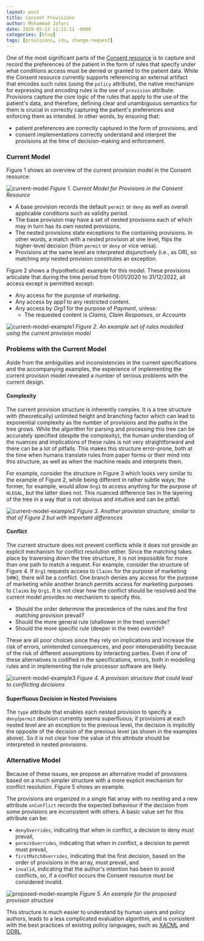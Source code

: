 ```yaml
---
layout: post
title: Consent Provisions
author: Mohammad Jafari
date: 2020-05-13 11:11:11 -0000
categories: [blog]
tags: [provisions, cds, change-request]
---
```


One of the most significant parts of the [Consent resource](https://www.hl7.org/fhir/consent.html) is to capture and record the preferences of the patient in the form of rules that specify under what conditions access must be denied or granted to the patient data. While the Consent resource currently supports referencing an external artifact that encodes such rules (using the `policy` attribute), the native mechanism for expressing and encoding rules is the use of `provision` attribute. Provisions capture the core logic of the rules that apply to the use of the patient's data, and therefore, defining clear and unambiguous semantics for them is crucial in correctly capturing the patient's preferences and enforcing them as intended. In other words, by ensuring that: 

- patient preferences are correctly captured in the form of provisions, and
- consent implementations correctly understand and interpret the provisions at the time of decision-making and enforcement.


### Current Model
Figure 1 shows an overview of the current provision model in the Consent resource:

![current-model][current-model]
*Figure 1. Current Model for Provisions in the Consent Resource*

- A base provision records the default `permit` or `deny` as well as overall applicable conditions such as validity period.
- The base provision may have a set of nested provisions each of which may in turn has its own nested provisions.
- The nested provisions state exceptions to the containing provisions. In other words, a match with a nested provision at one level, flips the higher-level decision (from `permit` or `deny` or vice versa). 
- Provisions at the same level are interpreted disjunctively (i.e., as OR), so matching _any_ nested provision constitutes an exception. 

Figure 2 shows a (hypothetical) example for this model. These provisions articulate that during the time period from 01/01/2020 to 31/12/2022, all access except is permitted except:

- Any access for the purpose of *marketing*.
- Any access by *app1* to any restricted content.
- Any access by *Org1* for the purpose of *Payment*, unless:
    + The requested content is *Claims*, *Claim Responses*, or *Accounts*

![current-model-example1][current-model-example1]
*Figure 2. An example set of rules modelled using the current provision model*

### Problems with the Current Model
Aside from the ambiguities and inconsistencies in the current specifications and the accompanying examples, the experience of implementing the current provision model revealed a number of serious problems with the current design.

#### Complexity
The current provision structure is inherently complex. It is a tree structure with (theoretically) unlimited height and branching factor which can lead to exponential complexity as the number of provisions and the paths in the tree grows. While the algorithm for parsing and processing this tree can be accurately specified (despite the complexity), the human understanding of the nuances and implications of these rules is not very straightforward and there can be a lot of pitfalls. This makes this structure error-prone, both at the  time when humans translate rules from paper forms or their mind into this structure, as well as when the machine reads and interprets them. 

For example, consider the structure in Figure 3 which looks very similar to the example of Figure 2, while being different in rather subtle ways; the former, for example, would allow `Org1` to access anything for the purpose of `HLEGAL`, but the latter does not. This nuanced difference lies in the layering of the tree in a way that is not obvious and intuitive and can be pitfall.

![current-model-example2][current-model-example2]
*Figure 3. Another provision structure, similar to that of Figure 2 but with important differences*

#### Conflict
The current structure does not prevent conflicts while it does not provide an explicit mechanism for conflict resolution either. Since the matching takes place by traversing down the tree structure, it is not impossible for more than one path to match a request. For example, consider the structure of Figure 4. If `Org1` requests access to `Claims` for the purpose of marketing (`HMK`), there will be a conflict. One branch denies any access for the purpose of marketing while another branch permits access for marketing purposes to `Claims` by `Org1`. It is not clear how the conflict should be resolved and the current model provides no mechanism to specify this.

- Should the order determine the precedence of the rules and the first matching provision prevail?
- Should the more general rule (shallower in the tree) override?
- Should the more specific rule (deeper in the tree) override?

These are all poor choices since they rely on implications and increase the risk of errors, unintended consequences, and poor interoperability because of the risk of different assumptions by interacting parties. Even if one of these alternatives is codified in the specifications, errors, both in modelling rules and in implementing the rule processor software are likely.

![current-model-example3][current-model-example3]
*Figure 4. A provision structure that could lead to conflicting decisions*


#### Superfluous Decision in Nested Provisions
The `type` attribute that enables each nested provision to specify a `deny`/`permit` decision currently seems superfluous; if provisions at each nested level are an exception to the previous level, the decision is implicitly the opposite of the decision of the previous level (as shown in the examples  above). So it is not clear how the value of this attribute should be interpreted in nested provisions.


### Alternative Model
Because of these issues, we propose an alternative model of provisions based on a much simpler structure with a more explicit mechanism for conflict resolution. Figure 5 shows an example.

The provisions are organized in a single flat array with no nesting and a new attribute `onConflict` records the expected behaviour if the decision from some provisions are inconsistent with others. A basic value set for this attribute can be: 

- `denyOverrides`, indicating that when in conflict, a decision to deny  must prevail,
- `permitOverrides`, indicating that when in conflict, a decision to permit must prevail, 
- `firstMatchOverrides`, indicating that the first decision, based on the order of provisions in the array, must prevail, and
- `invalid`, indicating that the author's intention has been to avoid conflicts, so, if a conflict occurs the Consent resource must be considered invalid. 


![proposed-model-example][proposed-model-example]
*Figure 5. An example for the proposed provision structure*

This structure is much easier to understand by human users and policy authors, leads to a less complicated evaluation algorithm, and is consistent with the best practices of existing policy languages, such as [XACML](http://docs.oasis-open.org/xacml/3.0/errata01/os/xacml-3.0-core-spec-errata01-os-complete.html#_Toc489959480) and [ODRL](https://www.w3.org/TR/odrl-model/#conflict).   






[current-model]: {{site.baseurl}}/assets/img/provisions-current-model.png "Figure 1. Current Model for Provisions in the Consent Resource"

[current-model-example1]: {{site.baseurl}}/assets/img/provisions-current-model-example1.png "An example set of rules modelled using the current provision model"

[current-model-example2]: {{site.baseurl}}/assets/img/provisions-current-model-example2.png "Figure 3. Another provision structure, similar to that of Figure 2 but with important differences"

[current-model-example3]: {{site.baseurl}}/assets/img/provisions-current-model-example3.png "Figure 4. A provision structure that could lead to conflicting decisions"

[proposed-model-example]: {{site.baseurl}}/assets/img/provisions-proposed-model-example.png "An example for the proposed provision structure"